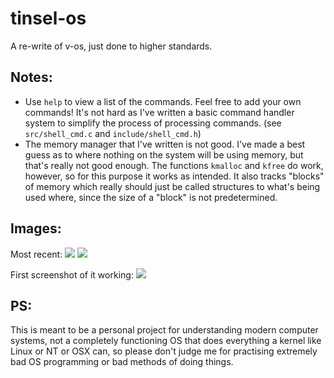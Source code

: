 # tinsel-os
A re-write of v-os, just done to higher standards.

## Notes:
- Use `help` to view a list of the commands. Feel free to add your own commands! It's not hard as I've written a basic command handler system to simplify the process of processing commands. (see `src/shell_cmd.c` and `include/shell_cmd.h`)
- The memory manager that I've written is not good. I've made a best guess as to where nothing on the system will be using memory, but that's really not good enough. The functions `kmalloc` and `kfree` do work, however, so for this purpose it works as intended. It also tracks "blocks" of memory which really should just be called structures to what's being used where, since the size of a "block" is not predetermined.

## Images:
Most recent:
![](https://i.imgur.com/zVE4Bmr.png)
![](https://i.imgur.com/xBxOUOC.png)

First screenshot of it working:
![](https://i.imgur.com/iHYrxlH.png)

## PS:
This is meant to be a personal project for understanding modern computer systems, not a completely functioning OS that does everything a kernel like Linux or NT or OSX can, so please don't judge me for practising extremely bad OS programming or bad methods of doing things.

